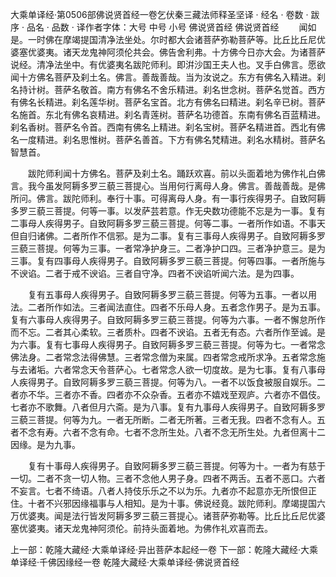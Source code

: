 大乘单译经·第0506部佛说贤首经一卷乞伏秦三藏法师释圣坚译
· 经名 · 卷数 · 跋序
· 品名 · 品数 · 译作者字体：大号 中号 小号
佛说贤首经
佛说贤首经
　　闻如是。一时佛在摩竭提国清净法坐处。尔时都大会诸菩萨弥勒菩萨等。比丘比丘尼优婆塞优婆夷。诸天龙鬼神阿须伦共会。佛告舍利弗。十方佛今日亦大会。为诸菩萨说经。清净法坐中。有优婆夷名跋陀师利。即洴沙国王夫人也。叉手白佛言。愿欲闻十方佛名菩萨及刹土名。佛言。善哉善哉。当为汝说之。东方有佛名入精进。刹名持计树。菩萨名敬首。南方有佛名不舍乐精进。刹名世念树。菩萨名觉首。西方有佛名长精进。刹名莲华树。菩萨名宝首。北方有佛名曰精进。刹名辛已树。菩萨名施首。东北有佛名哀精进。刹名青莲树。菩萨名功德首。东南有佛名百蓝精进。刹名香树。菩萨名令首。西南有佛名上精进。刹名宝树。菩萨名精进首。西北有佛名一度精进。刹名思惟树。菩萨名善首。下方有佛名梵精进。刹名水精树。菩萨名智慧首。

　　跋陀师利闻十方佛名。菩萨及刹土名。踊跃欢喜。前以头面着地为佛作礼白佛言。我今虽发阿耨多罗三藐三菩提心。当用何行离母人身。佛言。善哉善哉。是佛所问。佛言。跋陀师利。奉行十事。可得离母人身。有一事行疾得男子。自致阿耨多罗三藐三菩提。何等一事。以发萨芸若意。作无央数功德能不忘是为一事。复有二事母人疾得男子。自致阿耨多罗三藐三菩提。何等二事。一者所作如语。不事天但自归诸佛。二者所作不信邪。是为二事。复有三事母人疾得男子。自致阿耨多罗三藐三菩提。何等为三事。一者常净护身三。二者净护口四。三者净护意三。是为三事。复有四事母人疾得男子。自致阿耨多罗三藐三菩提。何等四事。一者所施与不谀谄。二者于戒不谀谄。三者自守净。四者不谀谄听闻六法。是为四事。

　　复有五事母人疾得男子。自致阿耨多罗三藐三菩提。何等为五事。一者以用法。二者所作如法。三者闻法直住。四者不乐母人身。五者念作男子。是为五事。复有六事母人疾得男子。自致阿耨多罗三藐三菩提。何等为六事。一者不懈怠所作而不忘。二者其心柔软。三者质朴。四者不谀谄。五者无有态。六者所作至诚。是为六事。复有七事母人疾得男子。自致阿耨多罗三藐三菩提。何等为七。一者常念佛法身。二者常念法得佛慧。三者常念僧为来属。四者常念戒所求净。五者常念施与去诸垢。六者常念天令菩萨心。七者常念人欲一切度故。是为七事。复有八事母人疾得男子。自致阿耨多罗三藐三菩提。何等为八。一者不以饭食被服自娱乐。二者亦不华。三者亦不香。四者亦不众杂香。五者亦不嬉戏至观庐。六者亦不倡伎。七者亦不歌舞。八者但月六斋。是为八事。复有九事母人疾得男子。自致阿耨多罗三藐三菩提。何等为九。一者无所断。二者无所著。三者无我。四者不念有人。五者不念有寿。六者不念有命。七者不念所生处。八者不念无所生处。九者但离十二因缘。是为九事。

　　复有十事母人疾得男子。自致阿耨多罗三藐三菩提。何等为十。一者为有慈于一切。二者不贪一切人物。三者不念他人男子身。四者不两舌。五者不恶口。六者不妄言。七者不绮语。八者人持伎乐乐之不以为乐。九者亦不起意亦无所恨但正住。十者不兴邪因缘福事与人相知。是为十事。佛说经竟。跋陀师利。摩竭提国六万优婆夷。闻是法行皆发阿耨多罗三藐三菩提心。诸菩萨弥勒等。比丘比丘尼优婆塞优婆夷。诸天龙鬼神阿须伦。前持头面着地。为佛作礼欢喜而去。

上一部：乾隆大藏经·大乘单译经·异出菩萨本起经一卷
下一部：乾隆大藏经·大乘单译经·千佛因缘经一卷
乾隆大藏经·大乘单译经·佛说贤首经